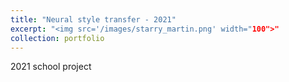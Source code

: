 ```yaml
---
title: "Neural style transfer - 2021"
excerpt: "<img src='/images/starry_martin.png' width="100">"
collection: portfolio
---
```


2021 school project

